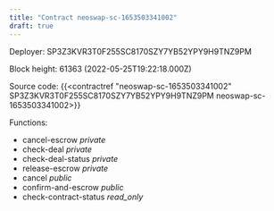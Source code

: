 ```yaml
---
title: "Contract neoswap-sc-1653503341002"
draft: true
---
```

Deployer: SP3Z3KVR3T0F255SC8170SZY7YB52YPY9H9TNZ9PM


 



Block height: 61363 (2022-05-25T19:22:18.000Z)

Source code: {{<contractref "neoswap-sc-1653503341002" SP3Z3KVR3T0F255SC8170SZY7YB52YPY9H9TNZ9PM neoswap-sc-1653503341002>}}

Functions:

* cancel-escrow _private_
* check-deal _private_
* check-deal-status _private_
* release-escrow _private_
* cancel _public_
* confirm-and-escrow _public_
* check-contract-status _read_only_
